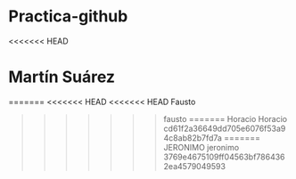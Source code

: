 # Practica-github
<<<<<<< HEAD

# Martín Suárez
=======
<<<<<<< HEAD
<<<<<<< HEAD
Fausto

>>>>>>> fausto
=======
Horacio
>>>>>>> Horacio
>>>>>>> cd61f2a36649dd705e6076f53a94c8ab82b7fd7a
=======
JERONIMO
>>>>>>> jeronimo
>>>>>>> 3769e4675109ff04563bf7864362ea4579049593
